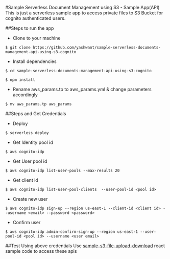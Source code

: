 #Sample Serverless Document Management using S3 - Sample App(API)
This is just a serverless sample app to access private files to S3 Bucket for cognito authenticated users.

##Steps to run the app
- Clone to your machine
```
$ git clone https://github.com/yashwant/sample-serverless-documents-management-api-using-s3-cognito

```

- Install dependencies
```
$ cd sample-serverless-documents-management-api-using-s3-cognito

$ npm install
```

- Rename aws_params.tp to aws_params.yml & change parameters accordingly 
```
$ mv aws_params.tp aws_params
```

##Steps and Get Credentials
- Deploy
```
$ serverless deploy
```

- Get Identity pool id
```
$ aws cognito-idp 
```

- Get User pool id
```
$ aws cognito-idp list-user-pools --max-results 20
```

- Get client id
```
$ aws cognito-idp list-user-pool-clients  --user-pool-id <pool id>
```

- Create new user
```
$ aws cognito-idp sign-up --region us-east-1 --client-id <client id> --username <email> --password <password>

```

- Confirm user
```
$ aws cognito-idp admin-confirm-sign-up --region us-east-1 --user-pool-id <pool id> --username <user email>

```

##Test Using above credentials
Use [sample-s3-file-upload-download](https://github.com/yashwant/sample-s3-file-upload-download-with-cognito-amplify) react sample code to access these apis
